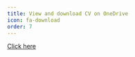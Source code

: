 ```yaml
---
title: View and download CV on OneDrive
icon: fa-download
order: 7
---
```

[Click here](https://1drv.ms/w/s!ArASGpZYr_kx_RqBFrkBFx0iFc8_)